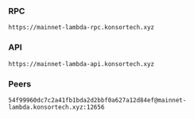 ### RPC
```
https://mainnet-lambda-rpc.konsortech.xyz
```

### API
```
https://mainnet-lambda-api.konsortech.xyz
```

### Peers
```
54f99960dc7c2a41fb1bda2d2bbf0a627a12d84ef@mainnet-lambda.konsortech.xyz:12656
```
